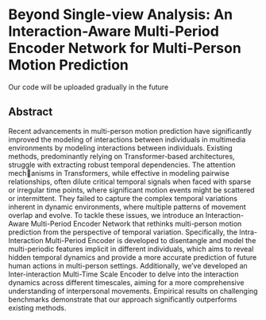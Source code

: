 # Beyond Single-view Analysis: An Interaction-Aware Multi-Period Encoder Network for Multi-Person Motion Prediction
Our code will be uploaded gradually in the future
## Abstract
Recent advancements in multi-person motion prediction have significantly improved the modeling of interactions between individuals in multimedia environments by modeling interactions between individuals. Existing methods, predominantly relying on Transformer-based architectures, struggle with extracting robust temporal dependencies. The attention mechanisms in Transformers, while effective in modeling pairwise relationships, often dilute critical temporal signals when faced with sparse or irregular time points, where significant motion events might be scattered or intermittent. They failed to capture the complex temporal variations inherent in dynamic environments, where multiple patterns of movement overlap and evolve. To tackle these issues, we introduce an Interaction-Aware Multi-Period Encoder Network that rethinks multi-person motion prediction from the perspective of temporal variation. Specifically, the Intra-Interaction Multi-Period Encoder is developed to disentangle and model the multi-periodic features implicit in different individuals, which aims to reveal hidden temporal dynamics and provide a more accurate prediction of future human actions in multi-person settings. Additionally, we’ve developed an Inter-interaction Multi-Time Scale Encoder to delve into the interaction dynamics across different timescales, aiming for a more comprehensive understanding of interpersonal movements. Empirical results on challenging benchmarks demonstrate that our approach significantly outperforms existing methods.
